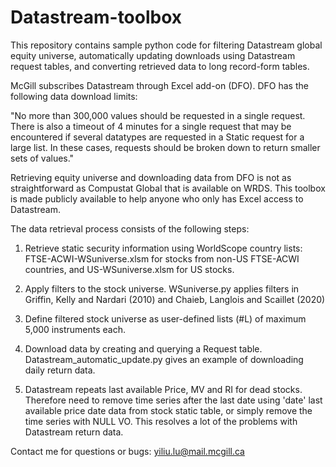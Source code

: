 # Datastream-toolbox

This repository contains sample python code for filtering Datastream global equity universe, automatically updating downloads using Datastream request tables, and converting retrieved data to long record-form tables.

McGill subscribes Datastream through Excel add-on (DFO). DFO has the following data download limits:

"No more than 300,000 values should be requested in a single request. There is also a timeout of 4 minutes for a single request that may be encountered if several datatypes are requested in a Static request for a large list. In these cases, requests should be broken down to return smaller sets of values."

Retrieving equity universe and downloading data from DFO is not as straightforward as Compustat Global that is available on WRDS. This toolbox is made publicly available to help anyone who only has Excel access to Datastream.

The data retrieval process consists of the following steps:

1. Retrieve static security information using WorldScope country lists: FTSE-ACWI-WSuniverse.xlsm for stocks from non-US FTSE-ACWI countries, and US-WSuniverse.xlsm for US stocks.

2. Apply filters to the stock universe. WSuniverse.py applies filters in Griffin, Kelly and Nardari (2010) and Chaieb, Langlois and Scaillet (2020)

3. Define filtered stock universe as user-defined lists (#L) of maximum 5,000 instruments each.

4. Download data by creating and querying a Request table. Datastream_automatic_update.py gives an example of downloading daily return data.

5. Datastream repeats last available Price, MV and RI for dead stocks. Therefore need to remove time series after the last date using 'date' last available price date data from stock static table, or simply remove the time series with NULL VO. This resolves a lot of the problems with Datastream return data.


Contact me for questions or bugs: yiliu.lu@mail.mcgill.ca
